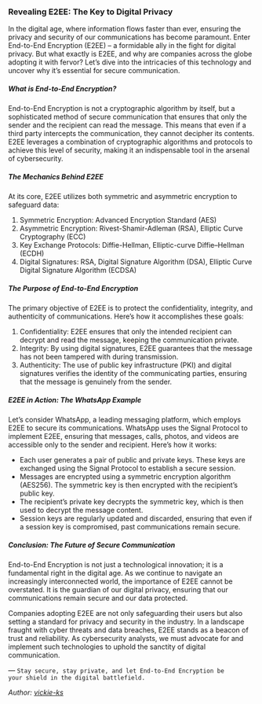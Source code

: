 ### Revealing E2EE: The Key to Digital Privacy
<div id="copyUrl"></div>

In the digital age, where information flows faster than ever, ensuring the privacy and security of our communications has become paramount. Enter End-to-End Encryption (E2EE) – a formidable ally in the fight for digital privacy. But what exactly is E2EE, and why are companies across the globe adopting it with fervor? Let’s dive into the intricacies of this technology and uncover why it’s essential for secure communication.

##### What is End-to-End Encryption?

End-to-End Encryption is not a cryptographic algorithm by itself, but a sophisticated method of secure communication that ensures that only the sender and the recipient can read the message. This means that even if a third party intercepts the communication, they cannot decipher its contents. E2EE leverages a combination of cryptographic algorithms and protocols to achieve this level of security, making it an indispensable tool in the arsenal of cybersecurity.

##### The Mechanics Behind E2EE

At its core, E2EE utilizes both symmetric and asymmetric encryption to safeguard data:

1. Symmetric Encryption: Advanced Encryption Standard (AES)
2. Asymmetric Encryption: Rivest-Shamir-Adleman (RSA), Elliptic Curve Cryptography (ECC)
3. Key Exchange Protocols: Diffie-Hellman, Elliptic-curve Diffie–Hellman (ECDH)
4. Digital Signatures: RSA, Digital Signature Algorithm (DSA), Elliptic Curve Digital Signature Algorithm (ECDSA)

##### The Purpose of End-to-End Encryption

The primary objective of E2EE is to protect the confidentiality, integrity, and authenticity of communications. Here’s how it accomplishes these goals:

1. Confidentiality: E2EE ensures that only the intended recipient can decrypt and read the message, keeping the communication private.
2. Integrity: By using digital signatures, E2EE guarantees that the message has not been tampered with during transmission.
3. Authenticity: The use of public key infrastructure (PKI) and digital signatures verifies the identity of the communicating parties, ensuring that the message is genuinely from the sender.

##### E2EE in Action: The WhatsApp Example

Let’s consider WhatsApp, a leading messaging platform, which employs E2EE to secure its communications. WhatsApp uses the Signal Protocol to implement E2EE, ensuring that messages, calls, photos, and videos are accessible only to the sender and recipient. Here’s how it works:

- Each user generates a pair of public and private keys. These keys are exchanged using the Signal Protocol to establish a secure session.
- Messages are encrypted using a symmetric encryption algorithm (AES256). The symmetric key is then encrypted with the recipient’s public key.
- The recipient’s private key decrypts the symmetric key, which is then used to decrypt the message content.
- Session keys are regularly updated and discarded, ensuring that even if a session key is compromised, past communications remain secure.

##### Conclusion: The Future of Secure Communication

End-to-End Encryption is not just a technological innovation; it is a fundamental right in the digital age. As we continue to navigate an increasingly interconnected world, the importance of E2EE cannot be overstated. It is the guardian of our digital privacy, ensuring that our communications remain secure and our data protected.

Companies adopting E2EE are not only safeguarding their users but also setting a standard for privacy and security in the industry. In a landscape fraught with cyber threats and data breaches, E2EE stands as a beacon of trust and reliability. As cybersecurity analysts, we must advocate for and implement such technologies to uphold the sanctity of digital communication.

&mdash; <code>Stay secure, stay private, and let End-to-End Encryption be your shield in the digital battlefield.</code>

*Author: <a href="https://github.com/vickie-ks" target="_blank">vickie-ks</a>*